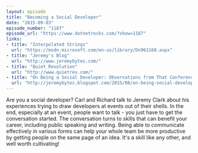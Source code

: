 ```yaml
---
layout: episode
title: "Becoming a Social Developer"
date: "2015-09-03"
episode_number: "1187"
episode_url: "https://www.dotnetrocks.com/?show=1187"
links:
- title: "Interpolated Strings"
  url: "https://msdn.microsoft.com/en-us/library/Dn961160.aspx"
- title: "Jeremy's Blog"
  url: "http://www.jeremybytes.com/"
- title: "Quiet Revolution"
  url: "http://www.quietrev.com/"
- title: "On Being a Social Developer: Observations from That Conference"
  url: "http://jeremybytes.blogspot.com/2015/08/on-being-social-developer-observations.html"
---
```


Are you a social developer? Carl and Richard talk to Jeremy Clark about his experiences trying to draw developers at events out of their shells. In the end, especially at an event, people want to talk - you just have to get the conversation started. The conversation turns to skills that can benefit your career, including public speaking and writing. Being able to communicate effectively in various forms can help your whole team be more productive by getting people on the same page of an idea. It's a skill like any other, and well worth cultivating!
